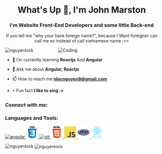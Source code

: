 <h1 align="center">What's Up 👋, I'm John Marston</h1>
<h3 align="center">I'm Website Front-End Developers and some little Back-end</h3>
<p align="center">If you tell me "why your have foreign name?", because I Want foreigner can call me ez instead of call vietnamese name :>> </p>
<img align="right" alt="Coding" width="330" src="https://images-cdn.exchange.art/qshqgr0cjqmr5phD1tK-3gnohYWmfcXwx6VWnk27o38?ext=fastly&optimize=medium">

<p align="left"> <img src="https://komarev.com/ghpvc/?username=nguyenlock&label=Profile%20views&color=0e75b6&style=flat" alt="nguyenlock" /> </p>

- 🌱 I’m currently learning **Reactjs** And **Angular**

- 💬 Ask me about **Angular, Reactjs**

- 📫 How to reach me **nlocnguyen9@gmail.com**

- ⚡ Fun fact **I like to sing :>**

<h3 align="left">Connect with me:</h3>
<p align="left">
</p>

<h3 align="left">Languages and Tools:</h3>
<p align="left"> <a href="https://angular.io" target="_blank" rel="noreferrer"> <img src="https://angular.io/assets/images/logos/angular/angular.svg" alt="angular" width="40" height="40"/> </a> <a href="https://www.w3schools.com/css/" target="_blank" rel="noreferrer"> <img src="https://raw.githubusercontent.com/devicons/devicon/master/icons/css3/css3-original-wordmark.svg" alt="css3" width="40" height="40"/> </a> <a href="https://git-scm.com/" target="_blank" rel="noreferrer"> <img src="https://www.vectorlogo.zone/logos/git-scm/git-scm-icon.svg" alt="git" width="40" height="40"/> </a> <a href="https://www.w3.org/html/" target="_blank" rel="noreferrer"> <img src="https://raw.githubusercontent.com/devicons/devicon/master/icons/html5/html5-original-wordmark.svg" alt="html5" width="40" height="40"/> </a> <a href="https://developer.mozilla.org/en-US/docs/Web/JavaScript" target="_blank" rel="noreferrer"> <img src="https://raw.githubusercontent.com/devicons/devicon/master/icons/javascript/javascript-original.svg" alt="javascript" width="40" height="40"/> </a> <a href="https://www.php.net" target="_blank" rel="noreferrer"> <img src="https://raw.githubusercontent.com/devicons/devicon/master/icons/php/php-original.svg" alt="php" width="40" height="40"/> </a> <a href="https://reactjs.org/" target="_blank" rel="noreferrer"> <img src="https://raw.githubusercontent.com/devicons/devicon/master/icons/react/react-original-wordmark.svg" alt="react" width="40" height="40"/> </a> </p>

<p><img align="left" src="https://github-readme-stats.vercel.app/api/top-langs?username=nguyenlock&show_icons=true&locale=en&layout=compact" alt="nguyenlock" /></p>

<p>&nbsp;<img align="center" src="https://github-readme-stats.vercel.app/api?username=nguyenlock&show_icons=true&locale=en" alt="nguyenlock" /></p>
